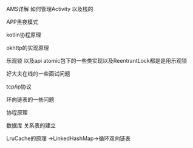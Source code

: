 AMS详解 如何管理Activity 以及栈的

APP黑夜模式

kotlin协程原理

okhttp的实现原理

乐观锁 以及api  atomic包下的一些类实现以及ReentrantLock都是是用乐观锁



好大夫在线的一些面试问题

tcp/ip协议

环向链表的一些问题

协程原理

数据库 关系表的建立

LruCache的原理 ->LinkedHashMap->循环双向链表













 

 



